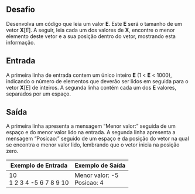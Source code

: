 ## Desafio

Desenvolva um código que leia um valor **E**. Este **E** será o tamanho de um vetor **X**[*E*]. A seguir, leia cada um dos valores de **X**, encontre o menor elemento deste vetor e a sua posição dentro do vetor, mostrando esta informação.

## Entrada

A primeira linha de entrada contem um único inteiro **E** (1 < **E** < 1000), indicando o número de elementos que deverão ser lidos em seguida para o vetor **X**[*E*] de inteiros. A segunda linha contém cada um dos **E** valores, separados por um espaço.

## Saída

A primeira linha apresenta a mensagem “Menor valor:” seguida de um espaço e do menor valor lido na entrada. A segunda linha apresenta a mensagem “Posicao:” seguido de um espaço e da posição do vetor na qual se encontra o menor valor lido, lembrando que o vetor inicia na posição zero.

 

| Exemplo de Entrada             | Exemplo de Saída                 |
| ------------------------------ | -------------------------------- |
| 10 <br />1 2 3 4 -5 6 7 8 9 10 | Menor valor: -5 <br />Posicao: 4 |